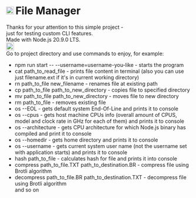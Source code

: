 <!-- # node.js-file-manager -->
# <img src="https://upload.wikimedia.org/wikipedia/commons/thumb/d/d9/Node.js_logo.svg/1920px-Node.js_logo.svg.png" alt="Node.js" height="21"/>&#8239;File Manager
Thanks for your attention to this simple project -  
just for testing custom CLI features.  
Made with Node.js 20.9.0 LTS.  
<img src="https://rolling-scopes-school.github.io/front42-JSFE2021Q1/presentation/z/front42.jpg" alt="logo" height="21"/>  
Go to project directory and use commands to enjoy, for example:
- npm run start -- --username=username-you-like - starts the program 
- cat path_to_read_file - prints file content in terminal (also you can use just filename.ext if it's in current working directory)
- rn path_to_file new_filename - renames file at existing path
- cp path_to_file path_to_new_directory - copies file to specified directory
- mv path_to_file path_to_new_directory - moves file to new directory
- rm path_to_file - removes existing file
- os --EOL - gets default system End-Of-Line and prints it to console
- os --cpus - gets host machine CPUs info (overall amount of CPUS, model and clock rate in GHz for each of them) and prints it to console
- os --architecture - gets CPU architecture for which Node.js binary has compiled and print it to console
- os --homedir - gets home directory and prints it to console
- os --username - gets current system user name (not the username set with application starts) and prints it to console
- hash path_to_file - calculates hash for file and prints it into console
- compress path_to_file.TXT path_to_destination.BR - compress file using Brotli algorithm
- decompress path_to_file.BR path_to_destination.TXT - decompress file using Brotli algorithm  
and so on